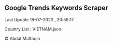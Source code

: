 

## Google Trends Keywords Scraper 
 
Last Update 18-07-2023 , 20:59:17

Country List :
VIETNAM.json



© Abdul Muttaqin 
